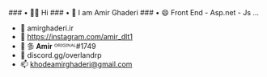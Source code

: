 <div align="left">
### • 👋🏻 Hi
### • 👯 I am Amir Ghaderi  
### • 😄 Front End - Asp.net - Js ...


- 🔭  amirghaderi.ir
- 🌱  https://instagram.com/amir_dlt1
- 👯  㣊 𝐀𝐦𝐢𝐫 ᴼᴿᴵᴳᴵᴺᴬᴸ#1749
- 💬  discord.gg/overlandrp
- 📫  khodeamirghaderi@gmail.com
